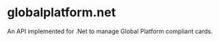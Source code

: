 globalplatform.net
==================
An API implemented for .Net to manage Global Platform compliant cards.